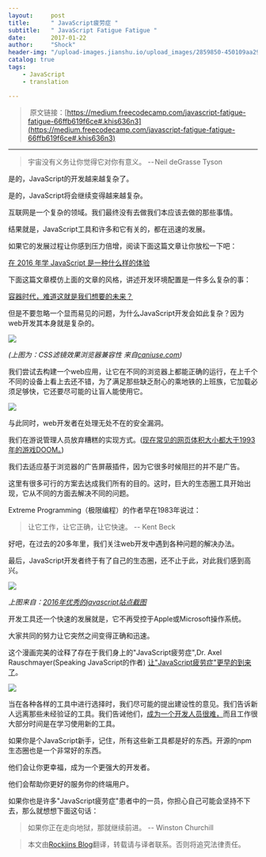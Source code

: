 ```yaml
---
layout:     post
title:      " JavaScript疲劳症 "
subtitle:   " JavaScript Fatigue Fatigue "
date:       2017-01-22
author:     "Shock"
header-img: "/upload-images.jianshu.io/upload_images/2859850-450109aa296ccc3a.png?imageMogr2/auto-orient/strip%7CimageView2/2/w/1240"
catalog: true
tags:
    - JavaScript
    - translation

---
```


>  原文链接：[https://medium.freecodecamp.com/javascript-fatigue-fatigue-66ffb619f6ce#.khis636n3](https://medium.freecodecamp.com/javascript-fatigue-fatigue-66ffb619f6ce#.khis636n3)

---

> 宇宙没有义务让你觉得它对你有意义。 -- Neil deGrasse Tyson

是的，JavaScript的开发越来越复杂了。

是的，JavaScript将会继续变得越来越复杂。

互联网是一个复杂的领域。我们最终没有去做我们本应该去做的那些事情。

结果就是，JavaScript工具和许多和它有关的，都在迅速的发展。

如果它的发展过程让你感到压力倍增，阅读下面这篇文章让你放松一下吧：

[在 2016 年学 JavaScript 是一种什么样的体验](https://kknews.cc/tech/zl9q93.html)

下面这篇文章模仿上面的文章的风格，讲述开发环境配置是一件多么复杂的事：

[容器时代，难道这就是我们想要的未来？](https://linux.cn/article-5896-1.html)

但是不要忽略一个显而易见的问题，为什么JavaScript开发会如此复杂？因为web开发其本身就是复杂的。

![](https://upload-images.jianshu.io/upload_images/2859850-09edccfb538365e6.png?imageMogr2/auto-orient/strip%7CimageView2/2/w/1240)

*(上图为：CSS滤镜效果浏览器兼容性 来自[caniuse.com](caniuse.com))*

我们尝试去构建一个web应用，让它在不同的浏览器上都能正确的运行，在上千个不同的设备上看上去还不错，为了满足那些缺乏耐心的乘地铁的上班族，它加载必须足够快，它还要尽可能的让盲人能使用它。

![](https://upload-images.jianshu.io/upload_images/2859850-9406f49c178d188d.gif?imageMogr2/auto-orient/strip)

与此同时，web开发者在处理无处不在的安全漏洞。

我们在游说管理人员放弃糟糕的实现方式。([现在常见的网页体积大小都大于1993年的游戏DOOM。](https://www.wired.com/2016/04/average-webpage-now-size-original-doom/))

我们去适应基于浏览器的广告屏蔽插件，因为它很多时候阻拦的并不是广告。

这里有很多可行的方案去达成我们所有的目的。这时，巨大的生态圈工具开始出现，它从不同的方面去解决不同的问题。

Extreme Programming（极限编程）的作者早在1983年说过：

> 让它工作，让它正确，让它快速。 -- Kent Beck

好吧，在过去的20多年里，我们关注web开发中遇到各种问题的解决办法。

最后，JavaScript开发者终于有了自己的生态圈，还不止于此，对此我们感到高兴。

![](https://upload-images.jianshu.io/upload_images/2859850-2227e5cb3ab703f6.png?imageMogr2/auto-orient/strip%7CimageView2/2/w/1240)

*上图来自：[2016年优秀的javascript站点截图](http://stateofjs.com/2016/features/)*

开发工具还一个快速的发展就是，它不再受控于Apple或Microsoft操作系统。

大家共同的努力让它突然之间变得正确和迅速。

这个漫画完美的诠释了存在于我们身上的"JavaScript疲劳症",Dr. Axel Rauschmayer(Speaking JavaScript的作者) [让"JavaScript疲劳症"更早的到来了](http://www.2ality.com/2016/02/js-fatigue-fatigue.html)。

![](https://upload-images.jianshu.io/upload_images/2859850-da3286bc3b83f5bf.jpg?imageMogr2/auto-orient/strip%7CimageView2/2/w/1240)

当在各种各样的工具中进行选择时，我们尽可能的提出建设性的意见。我们告诉新人远离那些未经验证的工具。我们告诫他们，[成为一个开发人员很难，](https://medium.freecodecamp.com/one-does-not-simply-learn-to-code-f25bacdc5b62#.8bdmlejfu)而且工作很大部分时间是在学习使用新的工具。

如果你是个JavaScript新手，记住，所有这些新工具都是好的东西。开源的npm生态圈也是一个非常好的东西。

他们会让你更幸福，成为一个更强大的开发者。

他们会帮助你更好的服务你的终端用户。

如果你也是许多"JavaScript疲劳症"患者中的一员，你担心自己可能会坚持不下去，那么就想想下面这句话：

> 如果你正在走向地狱，那就继续前进。 -- Winston Churchill

> 本文由[Rockjins Blog](https://rockjins.github.io)翻译，转载请与译者联系。否则将追究法律责任。
